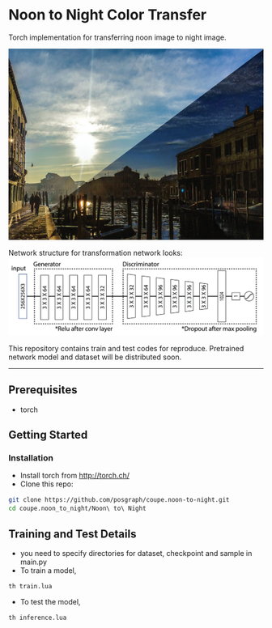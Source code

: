 # Noon to Night Color Transfer
Torch implementation for transferring noon image to night image.

![result](/assets/result.jpg)

Network structure for transformation network looks:
![network](/assets/model.png)

This repository contains train and test codes for reproduce.
Pretrained network model and dataset will be distributed soon.

--------------------------

## Prerequisites
- torch

## Getting Started
### Installation
- Install torch from http://torch.ch/
- Clone this repo:
```bash
git clone https://github.com/posgraph/coupe.noon-to-night.git
cd coupe.noon_to_night/Noon\ to\ Night
```

## Training and Test Details
- you need to specify directories for dataset, checkpoint and sample in main.py
- To train a model,  
```bash
th train.lua
```
- To test the model,
```bash
th inference.lua
```
